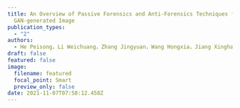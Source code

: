 ```yaml
---
title: An Overview of Passive Forensics and Anti-Forensics Techniques for
  GAN-generated Image
publication_types:
  - "2"
authors:
  - He Peisong，Li Weichuang，Zhang Jingyuan，Wang Hongxia，Jiang Xinghao
draft: false
featured: false
image:
  filename: featured
  focal_point: Smart
  preview_only: false
date: 2021-11-07T07:58:12.458Z
---
```

